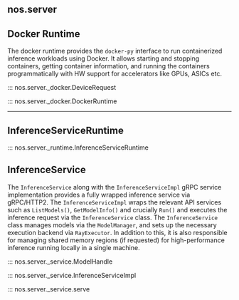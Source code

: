 ## nos.server

## Docker Runtime

The docker runtime provides the `docker-py` interface to run containerized inference workloads using Docker. It allows starting and stopping containers, getting container information, and running the containers programmatically with HW support for accelerators like GPUs, ASICs etc. 

::: nos.server._docker.DeviceRequest

::: nos.server._docker.DockerRuntime

---
## InferenceServiceRuntime

::: nos.server._runtime.InferenceServiceRuntime

## InferenceService

The `InferenceService` along with the `InferenceServiceImpl` gRPC service implementation provides a fully wrapped inference service via gRPC/HTTP2. The `InferenceServiceImpl` wraps the relevant API services such as `ListModels()`, `GetModelInfo()` and crucially `Run()` and executes the inference request via the `InferenceService` class. The `InferenceService` class manages models via the `ModelManager`, and sets up the necessary execution backend via `RayExecutor`. In addition to this, it is also responsible for managing shared memory regions (if requested) for high-performance inference running locally in a single machine.

::: nos.server._service.ModelHandle

::: nos.server._service.InferenceServiceImpl

::: nos.server._service.serve
